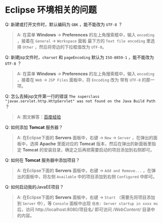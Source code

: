 Eclipse 环境相关的问题
=====================

Q: 新建或打开文件时，默认编码为 `GBK` ，能不能改为 `UTF-8` ？
> A: 在菜单 **Windows** -> **Preferences** 的左上角搜索框中，输入 `encoding` ，接着在 `General` -> `Workspace` 面板 最下方的 `Text file encoding` 里选择 `Other` ，然后将旁边的下拉框值改为 `UTF-8`。

Q: 新建jsp文件时，`charset` 和 `pageEncoding` 默认为 `ISO-8859-1` ，能不能改为 `UTF-8` ？
> A: 在菜单 **Windows** -> **Preferences** 的左上角搜索框中，输入 `encoding` ，接着在 `Web` -> `JSP Files` 面板中，将 `Encoding` 改为 带有 `UTF-8` 的那一项。

Q: 怎么去掉jsp文件第一行的错误 `The superclass "javax.servlet.http.HttpServlet" was not found on the Java Build Path` ？
> A: 图文解答：[百度经验](http://jingyan.baidu.com/article/f79b7cb34f40569144023ef9.html)

Q: 如何添加 **Tomcat** 服务器？
> A: 在Eclipse下面的 **Servers** 面板中，右键 -> `New` -> `Server` ，在弹出的面板中，选择 **Apache** 里面对应的 **Tomcat** 版本，然后在弹出的新面板里指定 **Tomcat** 的安装目录，确定之后再把需要启动的项目添加到右侧即可。

Q: 如何在 **Tomcat** 服务器中添加项目？
> A: 在Eclipse下面的 **Servers** 面板中，右键 -> `Add and Remove...` ，在弹出的面板中，将左侧 `Available` 中的项目添加到右侧 `Configured` 中即可。

Q: 如何启动我的JavaEE项目？
> A: 在Eclipse下面的 **Servers** 面板中，右键 -> `Start` （需要先将项目添加到 `Server` 中），等 `Console` 面板中出现 `信息: Server startup in xxxx ms` 后，访问 http://localhost:8080/项目名/ 即可访问 _/WebContent/_ 目录中的内容。
